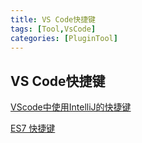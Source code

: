 ```yaml
---
title: VS Code快捷键
tags: [Tool,VsCode]
categories: [PluginTool]
---
```

## VS Code快捷键

[VScode中使用IntelliJ的快捷键](https://www.cnblogs.com/ManWingloeng/p/10758483.html)

[ES7 快捷键](https://www.jianshu.com/p/943fa16f31ab)


